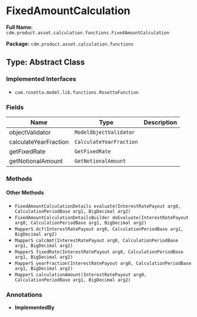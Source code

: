 # FixedAmountCalculation

**Full Name:** `cdm.product.asset.calculation.functions.FixedAmountCalculation`

**Package:** `cdm.product.asset.calculation.functions`

## Type: Abstract Class

### Implemented Interfaces

- `com.rosetta.model.lib.functions.RosettaFunction`

### Fields

| Name | Type | Description |
|------|------|-------------|
| objectValidator | `ModelObjectValidator` |  |
| calculateYearFraction | `CalculateYearFraction` |  |
| getFixedRate | `GetFixedRate` |  |
| getNotionalAmount | `GetNotionalAmount` |  |

### Methods

#### Other Methods

- `FixedAmountCalculationDetails evaluate(InterestRatePayout arg0, CalculationPeriodBase arg1, BigDecimal arg2)`
- `FixedAmountCalculationDetailsBuilder doEvaluate(InterestRatePayout arg0, CalculationPeriodBase arg1, BigDecimal arg2)`
- `MapperS dcf(InterestRatePayout arg0, CalculationPeriodBase arg1, BigDecimal arg2)`
- `MapperS calcAmt(InterestRatePayout arg0, CalculationPeriodBase arg1, BigDecimal arg2)`
- `MapperS fixedRate(InterestRatePayout arg0, CalculationPeriodBase arg1, BigDecimal arg2)`
- `MapperS yearFraction(InterestRatePayout arg0, CalculationPeriodBase arg1, BigDecimal arg2)`
- `MapperS calculationAmount(InterestRatePayout arg0, CalculationPeriodBase arg1, BigDecimal arg2)`

### Annotations

- **ImplementedBy**

